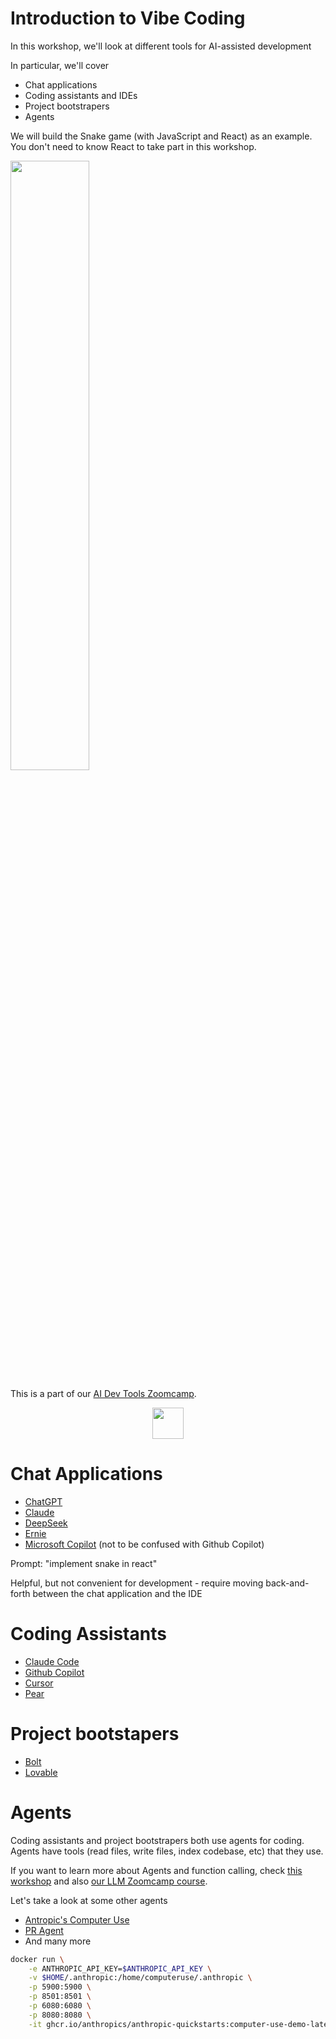 # Introduction to Vibe Coding

In this workshop, we'll look at different tools for AI-assisted development

In particular, we'll cover

- Chat applications
- Coding assistants and IDEs
- Project bootstrapers
- Agents

We will build the Snake game (with JavaScript and React) as an example.
You don't need to know React to take part in this workshop.

<img style="width: 50%;" src="https://github.com/user-attachments/assets/bc732a3c-7f8e-4a2a-ac64-d1834f0f27bd" />


This is a part of our [AI Dev Tools Zoomcamp](https://github.com/DataTalksClub/ai-dev-tools-zoomcamp). 


<p align="center">
<a href="https://airtable.com/appJRFiWKHBgmEt70/shrpw7rk55Ewr1jCG"><img src="https://user-images.githubusercontent.com/875246/185755203-17945fd1-6b64-46f2-8377-1011dcb1a444.png" height="50" /></a>
</p>

# Chat Applications

- [ChatGPT](https://chatgpt.com/)
- [Claude](https://claude.ai/)
- [DeepSeek](https://www.deepseek.com/en)
- [Ernie](https://ernie.baidu.com/)
- [Microsoft Copilot](https://copilot.microsoft.com/) (not to be confused with Github Copilot)

Prompt: "implement snake in react"


Helpful, but not convenient for development - require moving back-and-forth
between the chat application and the IDE



# Coding Assistants

- [Claude Code](https://www.anthropic.com/claude-code)
- [Github Copilot](https://github.com/features/copilot)
- [Cursor](https://cursor.com/)
- [Pear](https://trypear.ai/)


# Project bootstapers

- [Bolt](https://bolt.new/)
- [Lovable](https://lovable.dev/)


# Agents

Coding assistants and project bootstrapers both use agents for coding. 
Agents have tools (read files, write files, index codebase, etc) that they
use.

If you want to learn more about Agents and function calling, check 
[this workshop](https://github.com/alexeygrigorev/rag-agents-workshop)
and also [our LLM Zoomcamp course](https://github.com/DataTalksClub/llm-zoomcamp).

Let's take a look at some other agents

- [Antropic's Computer Use](https://github.com/anthropics/anthropic-quickstarts/tree/main/computer-use-demo)
- [PR Agent](https://github.com/qodo-ai/pr-agent)
- And many more

```bash
docker run \
    -e ANTHROPIC_API_KEY=$ANTHROPIC_API_KEY \
    -v $HOME/.anthropic:/home/computeruse/.anthropic \
    -p 5900:5900 \
    -p 8501:8501 \
    -p 6080:6080 \
    -p 8080:8080 \
    -it ghcr.io/anthropics/anthropic-quickstarts:computer-use-demo-latest
```
